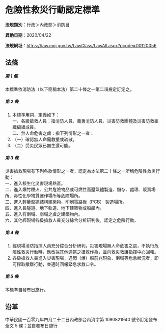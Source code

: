 # 危險性救災行動認定標準




**法規類別**：行政＞內政部＞消防目

**異動日期**：2020/04/22  

**法規網址**：https://law.moj.gov.tw/LawClass/LawAll.aspx?pcode=D0120056



## 法條
##### 第 1 條
本標準依消防法（以下簡稱本法）第二十條之一第二項規定訂定之。

##### 第 2 條
1. 本標準用詞，定義如下：  
一、各級搶救人員：指消防人員、義勇消防人員、災害防救團體及災害防救組織編組成員。  
二、無人命危害之虞：指下列情形之一者：
1. （一）確認無人命需救援或疏散。
1. （二）受災民眾已無生還可能。

##### 第 3 條
災害搶救現場有下列各款情形之一者，認定為本法第二十條之一所稱危險性救災行動：  
一、進入核生化災害現場熱區。  
二、進入爆竹煙火、公共危險物品或可燃性高壓氣體製造、儲存、處理、販賣場所、毒性化學物質運作場所等危險場所。  
三、進入輕量型鋼結構建築物、印刷電路板（PCB） 製造場所。  
四、進入長隧道、地下軌道、地下建築物或船艙內。  
五、進入有倒塌、崩塌之虞之建築物內。  
六、其他經現場各級搶救人員充分綜合分析研判後，認定之危險行動。

##### 第 4 條
1. 經現場消防指揮人員充分綜合分析研判，災害現場無人命危害之虞，不執行危險性救災行動時，應改採其他適當之搶救作為，並向救災救護指揮中心回報。
1. 各級搶救人員進入災害現場，遇閃（爆）燃前兆現象、倒塌等危急狀況者，即可採取撤離行動，並適時回報緊急求救口令。

##### 第 5 條
本標準自發布日施行。

## 沿革
中華民國一百零九年四月二十二日內政部台內消字第 1090821940 號令訂定發布全文 5  條；並自發布日施行
